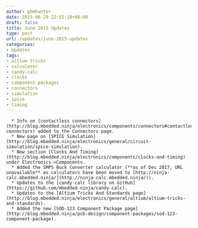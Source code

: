 ```yaml
---
author: gbmhunter
date: 2015-06-29 22:52:18+00:00
draft: false
title: June 2015 Updates
type: post
url: /updates/june-2015-updates
categories:
- Updates
tags:
- altium tricks
- calculator
- candy-calc
- clocks
- component packages
- connectors
- simulation
- spice
- timing
---
```



	  * Info on [contactless connectors](http://blog.mbedded.ninja/electronics/components/connectors#contactless-connectors) added to the Connectors page.
	  * New page on [SPICE Simulation](http://blog.mbedded.ninja/electronics/general/circuit-simulation/spice-simulation).
	  * New section [Clocks And Timing](http://blog.mbedded.ninja/electronics/components/clocks-and-timing) under Electronics->Components.
	  * Added the SMPS Buck Converter calculator (**as of Dec 2017, URL unavailable** as calculators have been moved to [http://ninja-calc.mbedded.ninja/](http://ninja-calc.mbedded.ninja/)).
	  * Updates to the [candy-calc library on GitHub](https://github.com/mbedded-ninja/candy-calc).
	  * Updates to the [Altium Tricks And Standards page](http://blog.mbedded.ninja/electronics/general/altium/altium-tricks-and-standards).
	  * Added the new [SOD-123 Component Package page](http://blog.mbedded.ninja/pcb-design/component-packages/sod-123-component-package).

